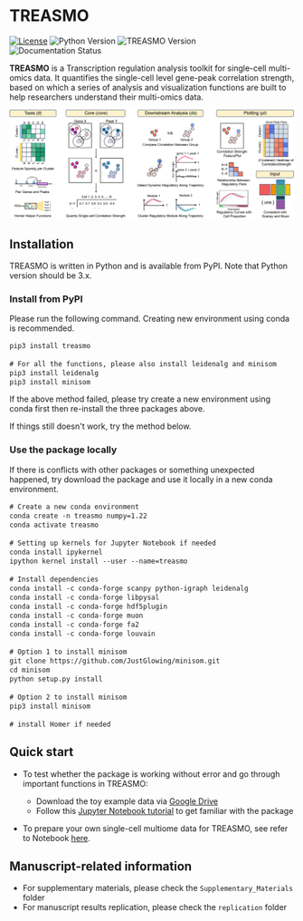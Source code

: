 # TREASMO
[![License](https://img.shields.io/github/license/ChaozhongLiu/DyberPet.svg)](LICENSE)
![Python Version](https://img.shields.io/badge/python-3.x-blue.svg)
![TREASMO Version](https://img.shields.io/badge/TREASMO-v1.1.1-green.svg)  
![Documentation Status](https://readthedocs.org/projects/treasmo/badge/?version=latest)

**TREASMO** is a Transcription regulation analysis toolkit for single-cell multi-omics data. It quantifies the single-cell level gene-peak correlation strength, based on which a series of analysis and visualization functions are built to help researchers understand their multi-omics data.  

![](./Supplementary_Materials/Fig1.png)

## Installation
TREASMO is written in Python and is available from PyPI. Note that Python version should be 3.x.

### Install from PyPI
Please run the following command. Creating new environment using conda is recommended.
```
pip3 install treasmo

# For all the functions, please also install leidenalg and minisom
pip3 install leidenalg
pip3 install minisom
```
If the above method failed, please try create a new environment using conda first then re-install the three packages above.  
  
If things still doesn't work, try the method below.

### Use the package locally
If there is conflicts with other packages or something unexpected happened, try download the package and use it locally in a new conda environment.
```
# Create a new conda environment
conda create -n treasmo numpy=1.22
conda activate treasmo

# Setting up kernels for Jupyter Notebook if needed
conda install ipykernel
ipython kernel install --user --name=treasmo

# Install dependencies
conda install -c conda-forge scanpy python-igraph leidenalg
conda install -c conda-forge libpysal
conda install -c conda-forge hdf5plugin
conda install -c conda-forge muon
conda install -c conda-forge fa2
conda install -c conda-forge louvain

# Option 1 to install minisom
git clone https://github.com/JustGlowing/minisom.git
cd minisom
python setup.py install

# Option 2 to install minisom
pip3 install minisom

# install Homer if needed
```
  

  
## Quick start
- To test whether the package is working without error and go through important functions in TREASMO:
  - Download the toy example data via [Google Drive](https://drive.google.com/drive/folders/1pQY_Xj22KtizxYmxDzHekFFcGNMNCWa_?usp=sharing)
  - Follow this [Jupyter Notebook tutorial](example/quick_start.ipynb)  to get familiar with the package

- To prepare your own single-cell multiome data for TREASMO, see refer to Notebook [here](replication/1_Data_preprocessing.ipynb).


## Manuscript-related information
- For supplementary materials, please check the ``Supplementary_Materials`` folder
- For manuscript results replication, please check the ``replication`` folder

